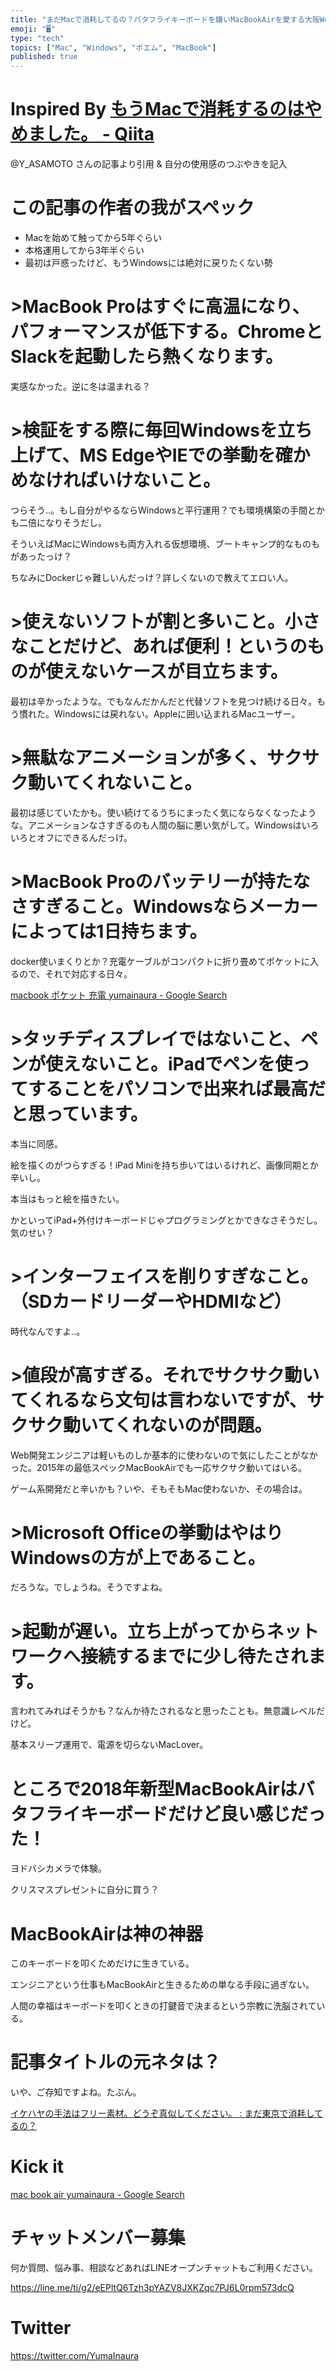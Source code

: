 ```yaml
---
title: "まだMacで消耗してるの？バタフライキーボードを嫌いMacBookAirを愛する大阪Web開発エンジニアのひとりごと。"
emoji: "🖥"
type: "tech"
topics: ["Mac", "Windows", "ポエム", "MacBook"]
published: true
---
```


# Inspired By [もうMacで消耗するのはやめました。 - Qiita](https://qiita.com/Y_ASAMOTO/items/d51e50cd65058979aa8e)

@Y_ASAMOTO さんの記事より引用 & 自分の使用感のつぶやきを記入

# この記事の作者の我がスペック

- Macを始めて触ってから5年ぐらい
- 本格運用してから3年半ぐらい
- 最初は戸惑ったけど、もうWindowsには絶対に戻りたくない勢



# >MacBook Proはすぐに高温になり、パフォーマンスが低下する。ChromeとSlackを起動したら熱くなります。

実感なかった。逆に冬は温まれる？

# >検証をする際に毎回Windowsを立ち上げて、MS EdgeやIEでの挙動を確かめなければいけないこと。

つらそう‥。もし自分がやるならWindowsと平行運用？でも環境構築の手間とかも二倍になりそうだし。

そういえばMacにWindowsも両方入れる仮想環境、ブートキャンプ的なものもがあったっけ？

ちなみにDockerじゃ難しいんだっけ？詳しくないので教えてエロい人。

# >使えないソフトが割と多いこと。小さなことだけど、あれば便利！というのものが使えないケースが目立ちます。

最初は辛かったような。でもなんだかんだと代替ソフトを見つけ続ける日々。もう慣れた。Windowsには戻れない。Appleに囲い込まれるMacユーザー。

# >無駄なアニメーションが多く、サクサク動いてくれないこと。

最初は感じていたかも。使い続けてるうちにまったく気にならなくなったような。アニメーションなさすぎるのも人間の脳に悪い気がして。Windowsはいろいろとオフにできるんだっけ。

# >MacBook Proのバッテリーが持たなさすぎること。Windowsならメーカーによっては1日持ちます。

docker使いまくりとか？充電ケーブルがコンパクトに折り畳めてポケットに入るので、それで対応する日々。

[macbook ポケット 充電 yumainaura - Google Search](https://www.google.co.jp/search?q=macbook+%E3%83%9D%E3%82%B1%E3%83%83%E3%83%88+%E5%85%85%E9%9B%BB+yumainaura&oq=macbook+%E3%83%9D%E3%82%B1%E3%83%83%E3%83%88+%E5%85%85%E9%9B%BB+yumainaura&aqs=chrome..69i57.7268j0j7&sourceid=chrome&ie=UTF-8)

# >タッチディスプレイではないこと、ペンが使えないこと。iPadでペンを使ってすることをパソコンで出来れば最高だと思っています。

本当に同感。

絵を描くのがつらすぎる！iPad Miniを持ち歩いてはいるけれど、画像同期とか辛いし。

本当はもっと絵を描きたい。

かといってiPad+外付けキーボードじゃプログラミングとかできなさそうだし。気のせい？

# >インターフェイスを削りすぎなこと。（SDカードリーダーやHDMIなど）

時代なんですよ‥。

# >値段が高すぎる。それでサクサク動いてくれるなら文句は言わないですが、サクサク動いてくれないのが問題。

Web開発エンジニアは軽いものしか基本的に使わないので気にしたことがなかった。2015年の最低スペックMacBookAirでも一応サクサク動いてはいる。

ゲーム系開発だと辛いかも？いや、そもそもMac使わないか、その場合は。

# >Microsoft Officeの挙動はやはりWindowsの方が上であること。

だろうな。でしょうね。そうですよね。

# >起動が遅い。立ち上がってからネットワークへ接続するまでに少し待たされます。

言われてみればそうかも？なんか待たされるなと思ったことも。無意識レベルだけど。

基本スリープ運用で、電源を切らないMacLover。

# ところで2018年新型MacBookAirはバタフライキーボードだけど良い感じだった！

ヨドバシカメラで体験。

クリスマスプレゼントに自分に買う？

# MacBookAirは神の神器

このキーボードを叩くためだけに生きている。

エンジニアという仕事もMacBookAirと生きるための単なる手段に過ぎない。

人間の幸福はキーボードを叩くときの打鍵音で決まるという宗教に洗脳されている。

# 記事タイトルの元ネタは？

いや、ご存知ですよね。たぶん。

[イケハヤの手法はフリー素材。どうぞ真似してください。 : まだ東京で消耗してるの？](http://www.ikedahayato.com/20180514/75613293.html)


# Kick it

[mac book air yumainaura - Google Search](https://www.google.co.jp/search?ei=7mogXN6xC5n8wQOVm67YDg&q=mac+book+air+yumainaura&oq=mac+book+air+yumainaura&gs_l=psy-ab.3...7704.8479..8871...0.0..0.126.220.1j1......0....1..gws-wiz.m14nH-lSleo)








<!-- Update From Qiita API -->

# チャットメンバー募集


何か質問、悩み事、相談などあればLINEオープンチャットもご利用ください。

https://line.me/ti/g2/eEPltQ6Tzh3pYAZV8JXKZqc7PJ6L0rpm573dcQ





# Twitter


https://twitter.com/YumaInaura


<!-- Update From Qiita API -->



